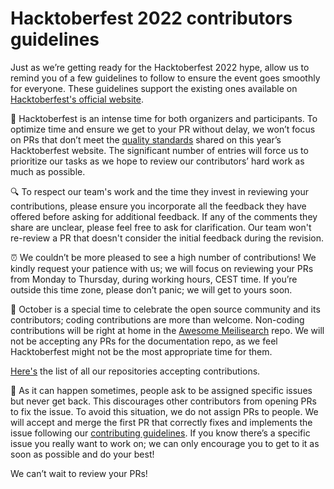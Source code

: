 # Hacktoberfest 2022 contributors guidelines

Just as we’re getting ready for the Hacktoberfest 2022 hype, allow us to remind you of a few guidelines to follow to ensure the event goes smoothly for everyone. These guidelines support the existing ones available on [Hacktoberfest's official website](https://hacktoberfest.digitalocean.com/resources).

📜 Hacktoberfest is an intense time for both organizers and participants. To optimize time and ensure we get to your PR without delay, we won’t focus on PRs that don’t meet the [quality standards](https://hacktoberfest.com/participation/#spam) shared on this year’s Hacktoberfest website. The significant number of entries will force us to prioritize our tasks as we hope to review our contributors’ hard work as much as possible.

🔍 To respect our team's work and the time they invest in reviewing your contributions, please ensure you incorporate all the feedback they have offered before asking for additional feedback. If any of the comments they share are unclear, please feel free to ask for clarification. Our team won't re-review a PR that doesn't consider the initial feedback during the revision.

⏰ We couldn’t be more pleased to see a high number of contributions! We kindly request your patience with us; we will focus on reviewing your PRs from Monday to Thursday, during working hours, CEST time. If you’re outside this time zone, please don’t panic; we will get to yours soon.

👑 October is a special time to celebrate the open source community and its contributors; coding contributions are more than welcome. Non-coding contributions will be right at home in the [Awesome Meilisearch](https://github.com/meilisearch/awesome-meilisearch) repo. We will not be accepting any PRs for the documentation repo, as we feel Hacktoberfest might not be the most appropriate time for them.

[Here's]( https://github.com/search?q=org%3Ameilisearch+topic%3Ahacktoberfest&type=Repositories) the list of all our repositories accepting contributions. 

🚅 As it can happen sometimes, people ask to be assigned specific issues but never get back. This discourages other contributors from opening PRs to fix the issue. To avoid this situation, we do not assign PRs to people. We will accept and merge the first PR that correctly fixes and implements the issue following our [contributing guidelines](https://github.com/meilisearch/meilisearch-dotnet/blob/main/CONTRIBUTING.md). If you know there’s a specific issue you really want to work on; we can only encourage you to get to it as soon as possible and do your best! 

We can’t wait to review your PRs!
